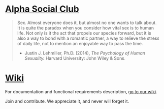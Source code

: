 # [Alpha Social Club](http://alphasocialclub.com)

> Sex. Almost everyone does it, but almost no one wants to talk about. It is quite the paradox when you consider how vital sex is to human life. Not only is it the act that propels our species forward, but it is also a way to bond with a romantic partner, a way to relieve the stress of daily life, not to mention an enjoyable way to pass the time.
> - Justin J. Lehmiller, Ph.D. (2014), *The Psychology of Human Sexuality.* Harvard University: John Wiley & Sons.

# [Wiki](https://github.com/alpha-social-club/alpha-social-development/wiki)

For documentation and functional requirements description, [go to our wiki](https://github.com/alpha-social-club/alpha-social-development/wiki).

Join and contribute. We appreciate it, and never will forget it.